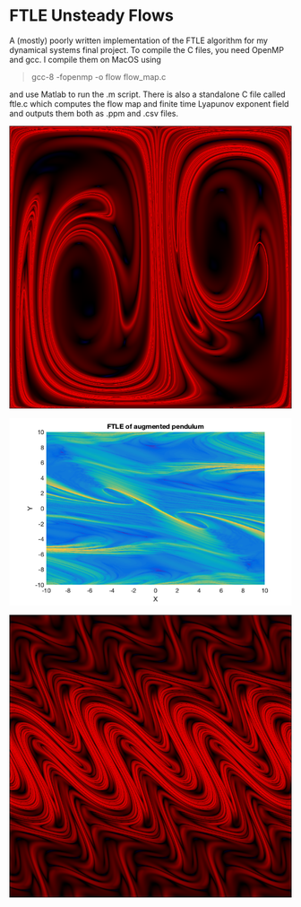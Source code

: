 # FTLE Unsteady Flows
A (mostly) poorly written implementation of the FTLE algorithm for my dynamical systems final project. To compile the C files, you need OpenMP and gcc. I compile them on MacOS using

> gcc-8 -fopenmp -o flow flow_map.c

and use Matlab to run the .m script. There is also a standalone C file called ftle.c which computes the flow map and finite time Lyapunov exponent field and outputs them both as .ppm and .csv files.

![Double Gyre made by standalone](Generated%20Images/Double%20Gyre/ftle3.png)

![Unsteady Pendulum](Generated%20Images/Unsteady%20Pendulum%20Flow/augpend.png)

![Sinusoidal flow by standalone](Generated%20Images/sinusoidal_ftle.png)

